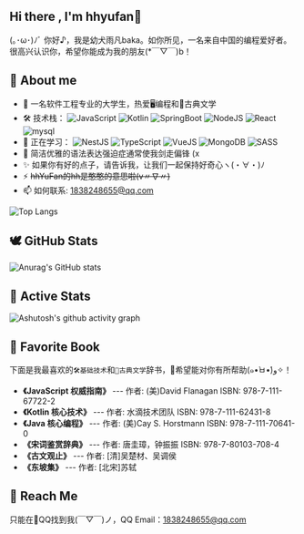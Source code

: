 ## Hi there , I'm hhyufan👋
(｡･ω･)ﾉﾞ 你好♪，我是幼犬雨凡baka。如你所见，一名来自中国的编程爱好者。很高兴认识你，希望你能成为我的朋友(*￣▽￣)b！
<!--余名雨凡，若君所见，出身华夏。心怀二趣：编程之道，探其微渺，穷其幽深；古典文学，醉身词赋，味其深邃。唯以挚诚之心，缔交良音知己-->

## **🌱 About me** ##

- 🌱 一名软件工程专业的大学生，热爱🖥️编程和📜古典文学
- 🛠️ 技术栈： ![JavaScript](https://img.shields.io/badge/JavaScript-323330.svg?logo=javascript&logoColor=F7DF1E)  ![Kotlin](https://img.shields.io/badge/Kotlin-0095D5.svg?logo=kotlin&logoColor=white)  ![SpringBoot](https://img.shields.io/badge/SpringBoot-6DB33F.svg?logo=springboot&logoColor=white)  ![NodeJS](https://img.shields.io/badge/Node.js-5FA04E?style=flat&logo=Node.js&logoColor=ffffff)  ![React](https://img.shields.io/badge/React-20232a.svg?logo=react&logoColor=61DAFB)  ![mysql](https://img.shields.io/badge/mysql-00000f.svg?logo=mysql&logoColor=white)
- 📝 正在学习： ![NestJS](https://img.shields.io/badge/NestJS-E0234E?logo=nestjs&logoColor=white)  ![TypeScript](https://img.shields.io/badge/TypeScript-007ACC.svg?logo=typescript&logoColor=white)  ![VueJS](https://img.shields.io/badge/Vue.js-35495e.svg?logo=vue.js&logoColor=4FC08D)  ![MongoDB](https://img.shields.io/badge/MongoDB-4ea94b.svg?logo=mongodb&logoColor=white)  ![SASS](https://img.shields.io/badge/Sass-cc6699.svg?logo=sass&logoColor=white)
- 🤔 简洁优雅的语法表达强迫症通常使我剑走偏锋 (x
- ✨ 如果你有好的点子，请告诉我，让我们一起保持好奇心ヽ(・∀・)ﾉ
- ⚡ ~~hhYuFan的hh是憨憨的意思啦(v〃∇〃)~~
- 📫 如何联系: 1838248655@qq.com
  
![Top Langs](https://github-readme-stats.vercel.app/api/top-langs/?username=hhyufan&layout=compact&langs_count=8&theme=github_dark)

## **🕊️ GitHub Stats** ##

![Anurag's GitHub stats](https://github-readme-stats.vercel.app/api?username=hhyufan&show_icons=true&theme=github_dark)

## **🚀 Active Stats** ##
![Ashutosh's github activity graph](https://github-readme-activity-graph.vercel.app/graph?username=hhyufan&theme=react-dark)
<!--![GitHub Streak](https://streak-stats.demolab.com?user=hhyufan&theme=github-dark-blue)-->

## **📖 Favorite Book** ##

下面是我最喜欢的`🛠️基础技术`和`📜古典文学`辞书，🌟希望能对你有所帮助(๑•̀ㅂ•́)و✧！
- **《JavaScript 权威指南》**  --- 作者: (美)David Flanagan ISBN: 978-7-111-67722-2
- **《Kotlin 核心技术》**      --- 作者: 水滴技术团队 ISBN: 978-7-111-62431-8
- **《Java 核心编程》**        --- 作者: (美)Cay S. Horstmann ISBN: 978-7-111-70641-0
- **《宋词鉴赏辞典》**          --- 作者: 唐圭璋，钟振振  ISBN: 978-7-80103-708-4
- **《古文观止》**             --- 作者: [清]吴楚材、吴调侯
- **《东坡集》**               --- 作者: [北宋]苏轼

## **📧 Reach Me** ##

只能在🐧QQ找到我(￣▽￣)ノ，QQ Email：1838248655@qq.com
